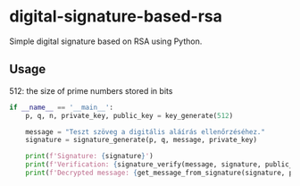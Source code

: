# digital-signature-based-rsa

Simple digital signature based on RSA using Python.

## Usage

512: the size of prime numbers stored in bits

```python
if __name__ == '__main__':
    p, q, n, private_key, public_key = key_generate(512)

    message = "Teszt szöveg a digitális aláírás ellenőrzéséhez."
    signature = signature_generate(p, q, message, private_key)

    print(f'Signature: {signature}')
    print(f'Verification: {signature_verify(message, signature, public_key, n)}')
    print(f'Decrypted message: {get_message_from_signature(signature, public_key, n)}')
```
